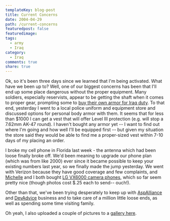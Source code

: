 ```yaml
---
templateKey: blog-post
title: Current Concerns
date: 2004-04-29
path: /current-concerns
featuredpost: false
featuredimage:
tags:
  - army
  - Iraq
category:
  - Iraq
comments: true
share: true
---
```


Ok, so it's been three days since we learned that I'm being activated. What have we been up to? Well, one of our biggest concerns has been that I'll end up some place dangerous without the proper equipment. Many soldiers, especially reservists, appear to be getting the shaft when it comes to proper gear, prompting some to [buy their own armor for Iraq duty](http://edition.cnn.com/2004/US/03/26/body.armor.ap). To that end, yesterday I went to a local police uniform and equipment store and discussed options for personal body armor with them. It seems that for less than $1000 I can get a vest that will offer Level III protection (e.g. will stop a 7.62mm AK-47 round). I haven't bought any armor yet -- I want to find out where I'm going and how well I'll be equipped first -- but given my situation the store said they would be able to find me a proper-sized vest within 7-10 days of my placing an order.

I broke my cell phone in Florida last week - the antenna which had been loose finally broke off. We'd been meaning to upgrade our phone plan (which was from like 2000) ever since it became possible to keep your existing numbers last year, so we finally made the jump yesterday. We went with Verizon because they have good coverage and few complaints, and [Michelle](http://armysteve.com/armyspouse) and I both bought [LG VX6000 camera phones](http://www.verizonwireless.com/b2c/splash/nationalPromo/cameraPhone.jsp), which so far seem pretty nice (though photos cost $.25 each to send-- ouch!).

Other than that, we've been trying desperately to keep up with [AspAlliance](http://aspalliance.com) and [DevAdvice](http://devadvice.com) business and to take care of a million little loose ends, as well as spending some time visiting family.

Oh yeah, I also uploaded a couple of pictures to a [gallery here](http://armysteve.com/armysteve/gallery/1.aspx).
